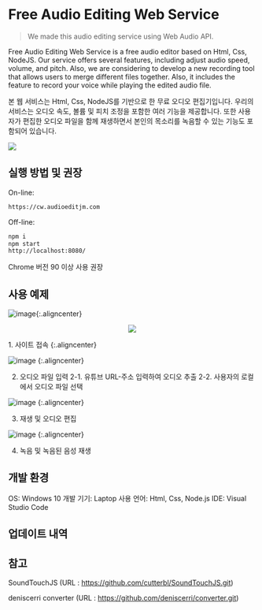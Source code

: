 # Free Audio Editing Web Service
> We made this audio editing service using Web Audio API.

Free Audio Editing Web Service is a free audio editor based on Html, Css, NodeJS. Our service offers several features, including adjust audio speed, volume, and pitch. Also, we are considering to develop a new recording tool that allows users to merge different files together.
Also, it includes the feature to record your voice while playing the edited audio file.

본 웹 서비스는 Html, Css, NodeJS를 기반으로 한 무료 오디오 편집기입니다. 우리의 서비스는 오디오 속도, 볼륨 및 피치 조정을 포함한 여러 기능을 제공합니다. 또한 사용자가 편집한 오디오 파일을 함께 재생하면서 본인의 목소리를 녹음할 수 있는 기능도 포함되어 있습니다.

![](../header.png)

## 실행 방법 및 권장 

On-line:

```sh
https://cw.audioeditjm.com
```

Off-line:

```sh
npm i
npm start
http://localhost:8080/
```

Chrome 버전 90 이상 사용 권장

## 사용 예제

![image](https://user-images.githubusercontent.com/74241604/118260255-063f6980-b4ed-11eb-8eb7-af3b48b154ac.png){:.aligncenter}

<p align="center"><img src="https://user-images.githubusercontent.com/74241604/118260255-063f6980-b4ed-11eb-8eb7-af3b48b154ac.png"></p>
1. 사이트 접속 {:.aligncenter}


![image](https://user-images.githubusercontent.com/74241604/118260281-0d667780-b4ed-11eb-8c2d-90384f20dc45.png) {:.aligncenter}

2. 오디오 파일 입력
   2-1. 유튜브 URL-주소 입력하여 오디오 추출
   2-2. 사용자의 로컬에서 오디오 파일 선택


![image](https://user-images.githubusercontent.com/74241604/118260331-23743800-b4ed-11eb-80e4-abe15d318af7.png) {:.aligncenter}

3. 재생 및 오디오 편집


![image](https://user-images.githubusercontent.com/74241604/118260376-338c1780-b4ed-11eb-8a3c-77b7672afff2.png) {:.aligncenter}

4. 녹음 및 녹음된 음성 재생


## 개발 환경

   OS: Windows 10
   개발 기기: Laptop
   사용 언어: Html, Css, Node.js
   IDE: Visual Studio Code
   
## 업데이트 내역



## 참고

SoundTouchJS (URL : https://github.com/cutterbl/SoundTouchJS.git)

deniscerri converter (URL : https://github.com/deniscerri/converter.git)

<!-- Markdown link & img dfn's -->
[npm-image]: https://img.shields.io/npm/v/datadog-metrics.svg?style=flat-square
[npm-url]: https://npmjs.org/package/datadog-metrics
[npm-downloads]: https://img.shields.io/npm/dm/datadog-metrics.svg?style=flat-square
[travis-image]: https://img.shields.io/travis/dbader/node-datadog-metrics/master.svg?style=flat-square
[travis-url]: https://travis-ci.org/dbader/node-datadog-metrics
[wiki]: https://github.com/yourname/yourproject/wiki
